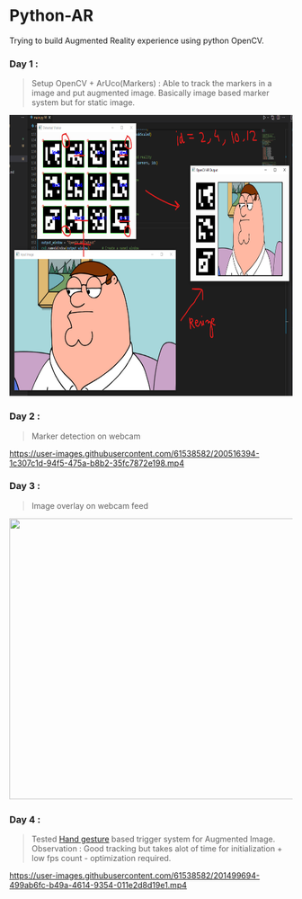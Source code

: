 # Python-AR
Trying to build Augmented Reality experience using python OpenCV.

### Day 1 : 
> Setup OpenCV + ArUco(Markers) : Able to track the markers in a image and put augmented image. Basically image based marker system but for static image. <br>
<img width=850 height=500 src = "Result/day1.png">

### Day 2 :
> Marker detection on webcam<br>

https://user-images.githubusercontent.com/61538582/200516394-1c307c1d-94f5-475a-b8b2-35fc7872e198.mp4

### Day 3 :
> Image overlay on webcam feed<br>
<img width=850 height=500 src = "Result/Day3.png">

### Day 4 :
> Tested [Hand gesture](https://google.github.io/mediapipe/solutions/hands.html) based trigger system for Augmented Image. <br> Observation : Good tracking but takes alot of time for initialization + low fps count - optimization required. 

https://user-images.githubusercontent.com/61538582/201499694-499ab6fc-b49a-4614-9354-011e2d8d19e1.mp4

